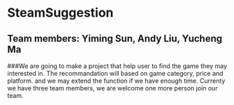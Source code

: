 # SteamSuggestion

## Team members: Yiming Sun, Andy Liu, Yucheng Ma

###We are going to make a project that help user to find the game they may interested in. The recommandation will based on game category, price and platform.
and we may extend the function if we have enough time. Currenty we have three team members, we are welcome one more person join our team.
